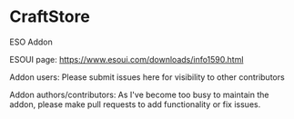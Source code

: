 # CraftStore
ESO Addon

ESOUI page: https://www.esoui.com/downloads/info1590.html

Addon users: Please submit issues here for visibility to other contributors

Addon authors/contributors: As I've become too busy to maintain the addon, please make pull requests to add functionality or fix issues.
